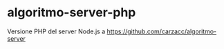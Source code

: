 # algoritmo-server-php
Versione PHP del server Node.js a https://github.com/carzacc/algoritmo-server
